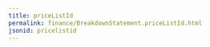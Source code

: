 ```yaml
---
title: priceListId
permalink: finance/BreakdownStatement.priceListId.html
jsonid: pricelistid
---
```

